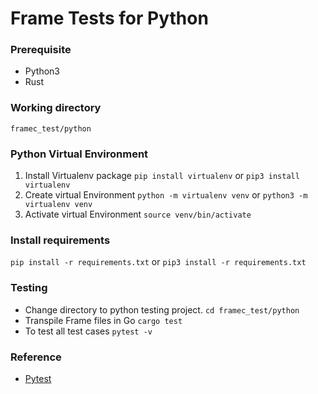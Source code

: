 # Frame Tests for Python

### Prerequisite
- Python3
- Rust

### Working directory
 ```framec_test/python```
 
### Python Virtual Environment
1. Install Virtualenv package
```pip install virtualenv``` or ```pip3 install virtualenv```
2. Create virtual Environment 
```python -m virtualenv venv``` or ```python3 -m virtualenv venv```
3. Activate virtual Environment
```source venv/bin/activate```

### Install requirements

```pip install -r requirements.txt``` or ```pip3 install -r requirements.txt```

### Testing
-  Change directory to python testing project.
    ```cd framec_test/python```
-  Transpile Frame files in Go
    ```cargo test```
-  To test all test cases
    ```pytest -v```

### Reference
- [Pytest](https://docs.pytest.org/en/7.1.x/)